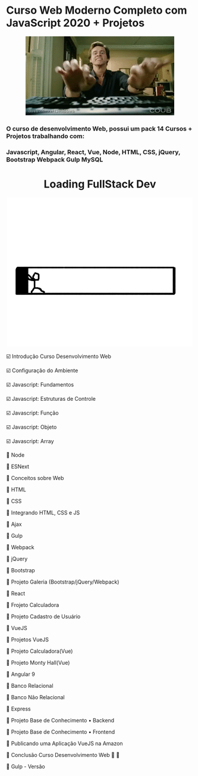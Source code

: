 # Curso Web Moderno Completo com JavaScript 2020 + Projetos


<p align="center"> 
  <img src="https://github.com/danielvieiralopes/Curso-JavaScript/blob/master/jim-carrey-tecleando.gif"/>
 </p>

### O curso de desenvolvimento Web, possui um pack 14 Cursos + Projetos trabalhando com:
### Javascript, Angular, React, Vue, Node, HTML, CSS, jQuery, Bootstrap Webpack Gulp MySQL
<h1 align="center"> Loading FullStack Dev </h1>
 <p align="center"> 
  <img src="https://github.com/danielvieiralopes/Curso-JavaScript/blob/master/giphy-img-1398669-20190116184608.gif"/>
 </p> 


:ballot_box_with_check: Introdução Curso Desenvolvimento Web
 
:ballot_box_with_check: Configuração do Ambiente      

:ballot_box_with_check: Javascript: Fundamentos   

:ballot_box_with_check: Javascript: Estruturas de Controle

:ballot_box_with_check: Javascript: Função  

:ballot_box_with_check: Javascript: Objeto  

:ballot_box_with_check: Javascript: Array

:black_square_button: Node       

:black_square_button: ESNext     

:black_square_button: Conceitos sobre Web

:black_square_button: HTML    

:black_square_button: CSS      

:black_square_button: Integrando HTML, CSS e JS

:black_square_button: Ajax       

:black_square_button: Gulp        

:black_square_button: Webpack

:black_square_button: jQuery      

:black_square_button: Bootstrap     

:black_square_button: Projeto Galeria (Bootstrap/jQuery/Webpack)

:black_square_button: React          

:black_square_button: Frojeto Calculadora  

:black_square_button: Projeto Cadastro de Usuário
 
:black_square_button: VueJS            

:black_square_button: Projetos VueJS    

:black_square_button: Projeto Calculadora(Vue)

:black_square_button: Projeto Monty Hall(Vue)    

:black_square_button: Angular 9        

:black_square_button: Banco Relacional

:black_square_button: Banco Não Relacional   

:black_square_button: Express                 

:black_square_button:  Projeto Base de Conhecimento • Backend

:black_square_button: Projeto Base de Conhecimento • Frontend     

:black_square_button:  Publicando uma Aplicação VueJS na Amazon

:black_square_button: Conclusão Curso Desenvolvimento Web  :checkered_flag: :checkered_flag:       

:black_square_button:  Gulp - Versão 









